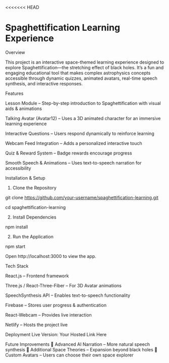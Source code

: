 <<<<<<< HEAD

# Spaghettification Learning Experience 
Overview

This project is an interactive space-themed learning experience designed to explore Spaghettification—the stretching effect of black holes. It’s a fun and engaging educational tool that makes complex astrophysics concepts accessible through dynamic quizzes, animated avatars, real-time speech synthesis, and interactive responses.

Features

Lesson Module – Step-by-step introduction to Spaghettification with visual aids & animations 

Talking Avatar (Avatar12) – Uses a 3D animated character for an immersive learning experience 

Interactive Questions – Users respond dynamically to reinforce learning 

Webcam Feed Integration – Adds a personalized interactive touch 

Quiz & Reward System – Badge rewards encourage progress 

Smooth Speech & Animations – Uses text-to-speech narration for accessibility



Installation & Setup
1. Clone the Repository

git clone https://github.com/your-username/spaghettification-learning.git

cd spaghettification-learning

2. Install Dependencies

npm install

2. Run the Application

npm start

Open http://localhost:3000 to view the app.


Tech Stack

React.js – Frontend framework

Three.js / React-Three-Fiber – For 3D Avatar animations

SpeechSynthesis API – Enables text-to-speech functionality

Firebase – Stores user progress & authentication

React-Webcam – Provides live interaction

Netlify – Hosts the project live

Deployment
 Live Version: Your Hosted Link Here 

Future Improvements
🔹 Advanced AI Narration – More natural speech synthesis 🔹 Additional Space Theories – Expansion beyond black holes 🔹 Custom Avatars – Users can choose their own space explorer

